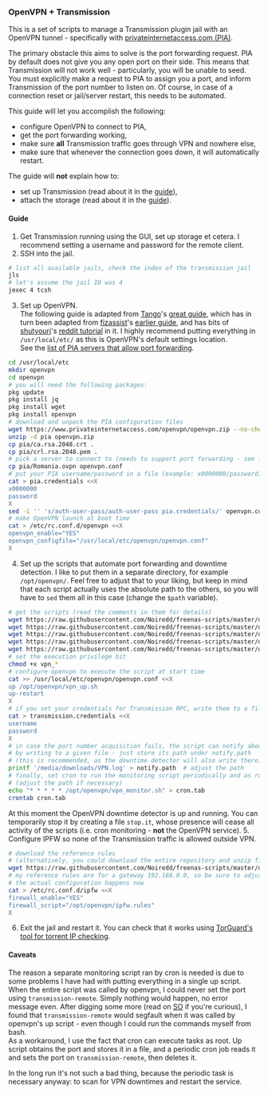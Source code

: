 ### OpenVPN + Transmission

This is a set of scripts to manage a Transmission plugin jail with an OpenVPN tunnel - specifically with [privateinternetaccess.com (PIA)](https://privateinternetaccess.com/).

The primary obstacle this aims to solve is the port forwarding request.
PIA by default does not give you any open port on their side.
This means that Transmission will not work well - particularly, you will be unable to seed.
You must explicitly make a request to PIA to assign you a port,
and inform Transmission of the port number to listen on.
Of course, in case of a connection reset or jail/server restart, this needs to be automated.

This guide will let you accomplish the following:
* configure OpenVPN to connect to PIA,
* get the port forwarding working,
* make sure **all** Transmission traffic goes through VPN and nowhere else,
* make sure that whenever the connection goes down, it will automatically restart.

The guide will **not** explain how to:
* set up Transmission (read about it in the [guide](http://doc.freenas.org/11/plugins.html#installing-plugins)),
* attach the storage (read about it in the [guide](http://doc.freenas.org/11/jails.html#add-storage)).

#### Guide

1. Get Transmission running using the GUI, set up storage et cetera.
I recommend setting a username and password for the remote client.
2. SSH into the jail.
```bash
# list all available jails, check the index of the transmission jail
jls
# let's assume the jail ID was 4
jexec 4 tcsh
```
3. Set up OpenVPN.  
The following guide is adapted from [Tango](https://forums.freenas.org/index.php?members/tango.44547/)'s [great guide](https://forums.freenas.org/index.php?threads/guide-setting-up-transmission-with-openvpn-and-pia.24566/), which has in turn been adapted from [fizassist](https://forums.freenas.org/index.php?members/fizassist.77752/)'s [earlier guide](https://forums.freenas.org/index.php?threads/guide-setting-up-transmission-with-openvpn-and-pia.24566/page-24#post-404858), and has bits of [shutyourj](https://www.reddit.com/user/shutyourj)'s [reddit tutorial](https://www.reddit.com/r/freenas/comments/41fhz3/configuration_guide_for_openvpn_and_ipfw_so_that/) in it.
I highly recommend putting everything in `/usr/local/etc/` as this is OpenVPN's default settings location.  
See the [list of PIA servers that allow port forwarding](https://www.privateinternetaccess.com/helpdesk/kb/articles/how-do-i-enable-port-forwarding-on-my-vpn).
```bash
cd /usr/local/etc
mkdir openvpn
cd openvpn
# you will need the following packages:
pkg update
pkg install jq
pkg install wget
pkg install openvpn
# download and unpack the PIA configuration files
wget https://www.privateinternetaccess.com/openvpn/openvpn.zip --no-check-certificate
unzip -d pia openvpn.zip
cp pia/ca.rsa.2048.crt .
cp pia/crl.rsa.2048.pem .
# pick a server to connect to (needs to support port forwarding - see list above)
cp pia/Romania.ovpn openvpn.conf
# put your PIA username/password in a file (example: x0000000/password)
cat > pia.credentials <<X
x0000000
password
X
sed -i '' 's/auth-user-pass/auth-user-pass pia.credentials/' openvpn.conf
# make OpenVPN launch at boot time
cat > /etc/rc.conf.d/openvpn <<X
openvpn_enable="YES"
openvpn_configfile="/usr/local/etc/openvpn/openvpn.conf"
X
```
4. Set up the scripts that automate port forwarding and downtime detection.
I like to put them in a separate directory, for example `/opt/openvpn/`.
Feel free to adjust that to your liking,
but keep in mind that each script actually uses the absolute path to the others,
so you will have to `sed` them all in this case (change the `$path` variable).
```bash
# get the scripts (read the comments in them for details)
wget https://raw.githubusercontent.com/Noiredd/freenas-scripts/master/openvpn/vpn_isrunning.sh
wget https://raw.githubusercontent.com/Noiredd/freenas-scripts/master/openvpn/vpn_log.sh
wget https://raw.githubusercontent.com/Noiredd/freenas-scripts/master/openvpn/vpn_monitor.sh
wget https://raw.githubusercontent.com/Noiredd/freenas-scripts/master/openvpn/vpn_request.sh
wget https://raw.githubusercontent.com/Noiredd/freenas-scripts/master/openvpn/vpn_up.sh
# set the execution privilege bit
chmod +x vpn_*
# configure openvpn to execute the script at start time
cat >> /usr/local/etc/openvpn/openvpn.conf <<X
up /opt/openvpn/vpn_up.sh
up-restart
X
# if you set your credentials for Transmission RPC, write them to a file
cat > transmission.credentials <<X
username
password
X
# in case the port number acquisition fails, the script can notify about that
# by writing to a given file - just store its path under notify.path
# (this is recommended, as the downtime detector will also write there)
printf '/media/downloads/VPN.log' > notify.path  # adjust the path
# finally, set cron to run the monitoring script periodically and as root
# (adjust the path if necessary)
echo "* * * * * /opt/openvpn/vpn_monitor.sh" > cron.tab
crontab cron.tab
```
At this moment the OpenVPN downtime detector is up and running.
You can temporarily stop it by creating a file `stop.it`,
whose presence will cease all activity of the scripts
(i.e. cron monitoring - **not** the OpenVPN service).
5. Configure IPFW so none of the Transmission traffic is allowed outside VPN.
```bash
# download the reference rules
# (alternatively, you could download the entire repository and unzip files)
wget https://raw.githubusercontent.com/Noiredd/freenas-scripts/master/openvpn/ipfw.rules
# my reference rules are for a gateway 192.168.0.0, so be sure to adjust for yours
# the actual configuration happens now
cat > /etc/rc.conf.d/ipfw <<X
firewall_enable="YES"
firewall_script="/opt/openvpn/ipfw.rules"
X
```
6. Exit the jail and restart it.
You can check that it works using [TorGuard's tool for torrent IP checking](torguard.net/checkmytorrentipaddress.php).

#### Caveats
The reason a separate monitoring script ran by cron is needed is due to some problems I have had with putting everything in a single up script.
When the entire script was called by openvpn, I could never set the port using `transmission-remote`.
Simply nothing would happen, no error message even.
After digging some more (read on [SO](https://unix.stackexchange.com/q/447421/293652) if you're curious), I found that `transmission-remote` would segfault when it was called by openvpn's up script - even though I could run the commands myself from bash.  
As a workaround, I use the fact that cron can execute tasks as root.
Up script obtains the port and stores it in a file,
and a periodic cron job reads it and sets the port on `transmission-remote`, then deletes it.

In the long run it's not such a bad thing, because the periodic task is necessary anyway: to scan for VPN downtimes and restart the service.
